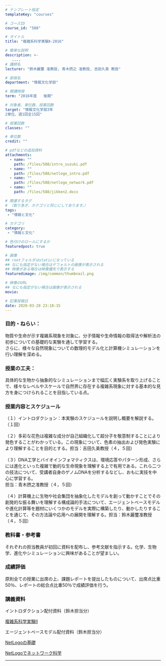 ```yaml
---
# テンプレート指定
templateKey: "courses"

# コースID
course_id: "588"

# タイトル
title: "複雑系科学実験Ⅱ-2016"

# 簡単な説明
description: >-
   ....
# 講師名
lecturer: "鈴木麗璽 准教授, 青木摂之 准教授, 吉田久美 教授"

# 部局名
department: "情報文化学部"

# 開講時限
term: "2016年度	後期"

# 対象者、単位数、授業回数
target: "情報文化学部3年
2単位、週1回全15回"

# 授業回数
classes: ""

# 単位数
credit: ""

# pdfなどの追加資料
attachments:
  - name: "" 
    path: /files/588/intro_suzuki.pdf
  - name: "" 
    path: /files/588/netlogo_intro.pdf
  - name: "" 
    path: /files/588/netlogo_network.pdf
  - name: "" 
    path: /files/588/jikken2.docx

# 関連するタグ
# （取り急ぎ、カテゴリと同じにしてあります。）
tags:
 - "情報と文化"

# カテゴリ
category:
 - "情報と文化"

# 色付けのロールにするか
featuredpost: true

# 画像
## rootフォルダはstaticになっている
## なにも指定がない場合はデフォルトの画像が表示される
## 映像がある場合は映像優先で表示する
featuredimage: /img/common/thumbnail.png

# 映像のURL
## なにも指定がない場合は画像が表示される
movie: 

# 記事投稿日
date: 2020-03-28 23:18:15
---
```


### 目的・ねらい：
物質や生命が示す複雑系現象を対象に、分子情報や生命情報の取得法や解析法の初歩についての基礎的な実験を通して学習する。
<br>さらに、様々な自然現象についての数理的モデル化と計算機シミュレーションを行い理解を深める。
<br>

### 授業の工夫：
具体的な生物から抽象的なシミュレーションまで幅広く実験系を取り上げることで、様々なレベルやスケールで自然界に存在する複雑系現象に対する基本的な見方を身につけられることを目指している点。









### 授業内容とスケジュール
（１）イントロダクション：本実験のスケジュールを説明し概要を解説する。（１回）
<br>
<br>（２）多彩な花色は複雑な成分が自己組織化して超分子を敬意制することにより発色することがわかっている。この現象について、色素の抽出および発色実験により理解することを目的とする。担当：吉田久美教授（４，５回）
<br>
<br>（３）DNA工学とバイオインフォマティクスは、環境応答やパターン形成、さらには進化といった複雑で動的な生命現象を理解する上で有用である。これら二つの技法について、受講者自身のゲノムDNAを分析するなどし、おもに実技を中心に学習する。
<br>担当：青木摂之准教授（４，５回）
<br>
<br>（４）計算機上に生物や社会集団を抽象化したモデルを創って動かすことでその創発的な振る舞いを理解する構成論的手法について、エージェントベースモデルや進化計算等を題材にいくつかのモデルを実際に構築したり、動かしたりすることを通じて、その方法論や応用への展開を理解する。担当：鈴木麗璽准教授（４，５回）
<br/>

### 教科書・参考書
それぞれの担当教員が初回に資料を配布し、参考文献を指示する。化学、生物学、進化やシミュレーションに興味があることが望ましい。

### 成績評価
原則全ての授業に出席の上、課題レポートを提出したものについて、出席点比重50％、レポートの総合点比重50％で成績評価を行う。







### 講義資料

イントロダクション配付資料〔鈴木担当分）

[複雑系科学実験II](https://ocw.nagoya-u.jp/files/588/intro_suzuki.pdf) 


エージェントベースモデル配付資料（鈴木担当分）

[NetLogoの基礎](https://ocw.nagoya-u.jp/files/588/netlogo_intro.pdf) 


[NetLogoでネットワーク科学](https://ocw.nagoya-u.jp/files/588/netlogo_network.pdf) 











-----